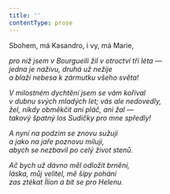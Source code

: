 ```yaml
---
title: ''
contentType: prose
---
```


Sbohem, má Kasandro, i vy, má Marie,

_pro niž jsem v Bourgueili žil v otroctví tři léta —  
jedna je naživu, druhá už nežije  
a blaží nebesa k zármutku všeho světa!_

_V milostném dychtění jsem se vám koříval  
v dubnu svých mladých let; vás ale nedovedly,  
žel, nikdy obměkčit ani pláč, ani žal —  
takový špatný los Sudičky pro mne spředly!_

_A nyní na podzim se znovu sužuji  
a jako na jaře poznovu miluji,  
abych se nezbavil po celý život stenů._

_Ač bych už dávno měl odložit brnění,  
láska, můj velitel, mě šípy pohání  
zas ztékat Ílion a bít se pro Helenu._

